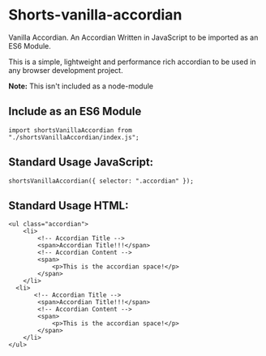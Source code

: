 # Shorts-vanilla-accordian

Vanilla Accordian. An Accordian Written in JavaScript to be imported as an ES6 Module.

This is a simple, lightweight and performance rich accordian to be used in any browser development project.


<b>Note:</b> This isn't included as a node-module


<h2>Include as an ES6 Module</h2>

```
import shortsVanillaAccordian from "./shortsVanillaAccordian/index.js";
```

<h2>Standard Usage JavaScript: </h2>

```
shortsVanillaAccordian({ selector: ".accordian" });
```

<h2>Standard Usage HTML: </h2>

```
<ul class="accordian">
    <li>
        <!-- Accordian Title -->
        <span>Accordian Title!!!</span>
        <!-- Accordian Content -->
        <span>
            <p>This is the accordian space!</p>
        </span>
    </li>
  <li>
       <!-- Accordian Title -->
        <span>Accordian Title!!!</span>
        <!-- Accordian Content -->
        <span>
            <p>This is the accordian space!</p>
        </span>
    </li>
</ul>
```
